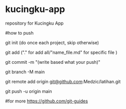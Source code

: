 # kucingku-app
repository for Kucingku App

#how to push

git init (do once each project, skip otherwise)

git add ("." for add all/"name_file.md" for specific file )

git commit -m "(write based what your push)"

git branch -M main

git remote add origin git@github.com:Medzic/latihan.git

git push -u origin main

#for more https://github.com/git-guides

